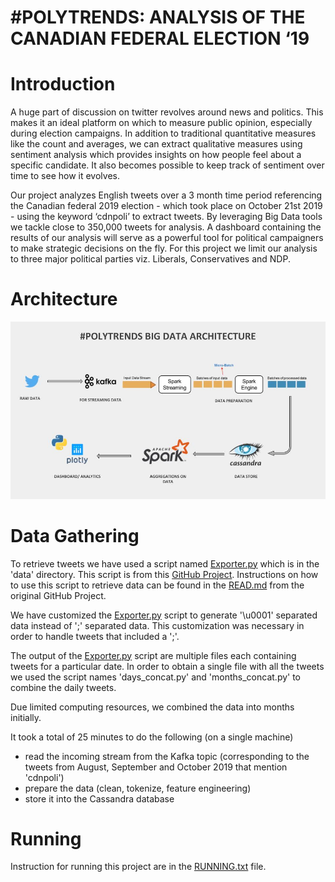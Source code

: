 # #POLYTRENDS: ANALYSIS OF THE CANADIAN FEDERAL ELECTION ‘19

# Introduction
A huge part of discussion on twitter revolves around news and politics. This makes it an ideal platform on which to measure public opinion, especially during election campaigns. In addition to traditional quantitative measures like the count and averages, we can extract qualitative measures using sentiment analysis which provides insights on how people feel about a specific candidate. It also becomes possible to keep track of sentiment over time to see how it evolves. 

Our project analyzes English tweets over a 3 month time period referencing the Canadian federal 2019 election - which took place on October 21st 2019 - using the keyword ‘cdnpoli’ to extract tweets. By leveraging Big Data tools we tackle close to 350,000 tweets for analysis. A dashboard containing the results of our analysis will serve as a powerful tool for political campaigners to make strategic decisions on the fly. For this project we limit our analysis to three major political parties viz. Liberals, Conservatives and NDP. 
 

# Architecture
![architecture diagram](polytrends-architecture.jpg)


# Data Gathering
To retrieve tweets we have used a script named [Exporter.py](https://csil-git1.cs.surrey.sfu.ca/rhear/polytrends/blob/master/data/Exporter.py) which is in the 'data' directory. This script is from this [GitHub Project](https://github.com/Jefferson-Henrique/GetOldTweets-python). Instructions on how to use this script to retrieve data can be found in the [READ.md](https://github.com/Jefferson-Henrique/GetOldTweets-python/blob/master/README.md) from the original GitHub Project.

We have customized the [Exporter.py](https://csil-git1.cs.surrey.sfu.ca/rhear/polytrends/blob/master/data/Exporter.py) script to generate '\u0001' separated data instead of ';' separated data. This customization was necessary in order to handle tweets that included a ';'. 

The output of the [Exporter.py](https://csil-git1.cs.surrey.sfu.ca/rhear/polytrends/blob/master/data/Exporter.py) script are multiple files each containing tweets for a particular date. In order to obtain a single file with all the tweets we used the script names 'days_concat.py' and 'months_concat.py' to combine the daily tweets.  

Due limited computing resources, we combined the data into months initially. 

It took a total of 25 minutes to do the following (on a single machine) 
- read the incoming stream from the Kafka topic (corresponding to the tweets from August, September and October 2019 that mention 'cdnpoli')
- prepare the data (clean, tokenize, feature engineering)
- store it into the Cassandra database

# Running
Instruction for running this project are in the [RUNNING.txt](https://csil-git1.cs.surrey.sfu.ca/rhear/polytrends/blob/master/RUNNING.txt) file.

